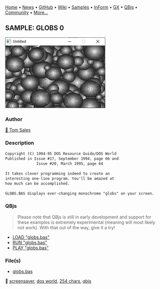 [Home](https://qb64.com) • [News](../../news.md) • [GitHub](https://github.com/QB64Official/qb64) • [Wiki](https://github.com/QB64Official/qb64/wiki) • [Samples](../../samples.md) • [InForm](../../inform.md) • [GX](../../gx.md) • [QBjs](../../qbjs.md) • [Community](../../community.md) • [More...](../../more.md)

## SAMPLE: GLOBS 0

![screenshot.png](img/screenshot.png)

### Author

[🐝 Tom Sales](../tom-sales.md) 

### Description

```text
Copyright (C) 1994-95 DOS Resource Guide/DOS World 
Published in Issue #17, September 1994, page 66 and 
              Issue #20, March 1995, page 64 
 
It takes clever programming indeed to create an 
interesting one-line program. You'll be amazed at 
how much can be accomplished. 

GLOBS.BAS displays ever-changing monochrome "globs" on your screen.
```

### QBjs

> Please note that QBjs is still in early development and support for these examples is extremely experimental (meaning will most likely not work). With that out of the way, give it a try!

* [LOAD "globs.bas"](https://qbjs.org/index.html?src=https://qb64.com/samples/globs-0/src/globs.bas)
* [RUN "globs.bas"](https://qbjs.org/index.html?mode=auto&src=https://qb64.com/samples/globs-0/src/globs.bas)
* [PLAY "globs.bas"](https://qbjs.org/index.html?mode=play&src=https://qb64.com/samples/globs-0/src/globs.bas)

### File(s)

* [globs.bas](src/globs.bas)

🔗 [screensaver](../screensaver.md), [dos world](../dos-world.md), [254 chars](../254-chars.md), [qbjs](../qbjs.md)

